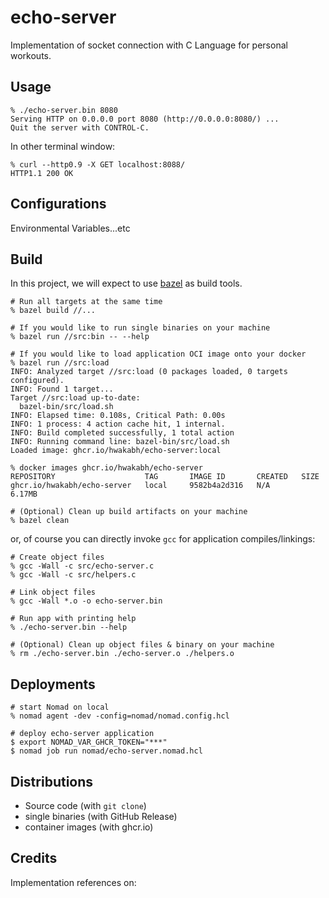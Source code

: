 # echo-server
Implementation of socket connection with C Language for personal workouts.

## Usage

```shell
% ./echo-server.bin 8080
Serving HTTP on 0.0.0.0 port 8080 (http://0.0.0.0:8080/) ...
Quit the server with CONTROL-C.
```

In other terminal window:

```shell
% curl --http0.9 -X GET localhost:8088/
HTTP1.1 200 OK
```

## Configurations
Environmental Variables...etc

## Build
In this project, we will expect to use [bazel](https://bazel.build) as build tools.

```shell
# Run all targets at the same time
% bazel build //...

# If you would like to run single binaries on your machine
% bazel run //src:bin -- --help

# If you would like to load application OCI image onto your docker
% bazel run //src:load
INFO: Analyzed target //src:load (0 packages loaded, 0 targets configured).
INFO: Found 1 target...
Target //src:load up-to-date:
  bazel-bin/src/load.sh
INFO: Elapsed time: 0.108s, Critical Path: 0.00s
INFO: 1 process: 4 action cache hit, 1 internal.
INFO: Build completed successfully, 1 total action
INFO: Running command line: bazel-bin/src/load.sh
Loaded image: ghcr.io/hwakabh/echo-server:local

% docker images ghcr.io/hwakabh/echo-server
REPOSITORY                    TAG       IMAGE ID       CREATED   SIZE
ghcr.io/hwakabh/echo-server   local     9582b4a2d316   N/A       6.17MB

# (Optional) Clean up build artifacts on your machine
% bazel clean
```

or, of course you can directly invoke `gcc` for application compiles/linkings:
```shell
# Create object files
% gcc -Wall -c src/echo-server.c
% gcc -Wall -c src/helpers.c

# Link object files
% gcc -Wall *.o -o echo-server.bin

# Run app with printing help
% ./echo-server.bin --help

# (Optional) Clean up object files & binary on your machine
% rm ./echo-server.bin ./echo-server.o ./helpers.o
```

## Deployments

```shell
# start Nomad on local
% nomad agent -dev -config=nomad/nomad.config.hcl

# deploy echo-server application
$ export NOMAD_VAR_GHCR_TOKEN="***"
$ nomad job run nomad/echo-server.nomad.hcl
```

## Distributions
- Source code (with `git clone`)
- single binaries (with GitHub Release)
- container images (with ghcr.io)

## Credits
Implementation references on:
